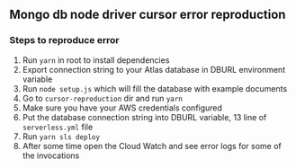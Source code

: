 ## Mongo db node driver cursor error reproduction 
### Steps to reproduce error
1. Run `yarn` in root to install dependencies
2. Export connection string to your Atlas database in DBURL environment variable
3. Run `node setup.js` which will fill the database with example documents
4. Go to `cursor-reproduction` dir and run `yarn`
5. Make sure you have your AWS credentials configured
6. Put the database connection string into DBURL variable, 13 line of `serverless.yml` file
7. Run `yarn sls deploy`
8. After some time open the Cloud Watch and see error logs for some of the invocations